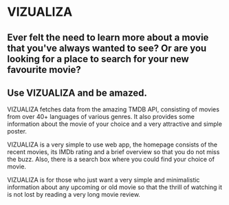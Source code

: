 # VIZUALIZA

## Ever felt the need to learn more about a movie that you've always wanted to see? Or are you looking for a place to search for your new favourite movie?
## Use VIZUALIZA and be amazed.

VIZUALIZA fetches data from the amazing TMDB API,  consisting of movies from over 40+ languages of various genres. It also provides some information about the movie of your choice and a very attractive and simple poster.

VIZUALIZA is a very simple to use web app, the homepage consists of the recent movies, its IMDb rating and a brief overview so that you do not miss the buzz. Also, there is a search box where you could find your choice of movie.

VIZUALIZA is for those who just want a very simple and minimalistic information about any upcoming or old movie so that the thrill of watching it is not lost by reading a very long movie review.

